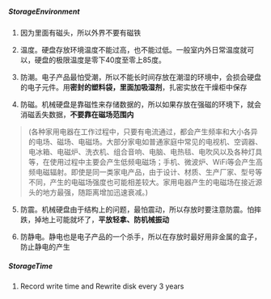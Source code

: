 ##### StorageEnvironment

1. 因为里面有磁头，所以外界不要有磁铁
2. 温度。硬盘存放环境温度不能过高，也不能过低。一般室内外日常温度就可以，硬盘的极限温度是零下40度至零上85度。
3. 防潮。电子产品最怕受潮，所以不能长时间存放在潮湿的环境中，会损会硬盘的电子元件。用**密封的塑料袋，里面加吸湿剂**，扎密实放在干燥柜中保存

4. 防磁。机械硬盘是靠磁性来存储数据的，所以如果存放在强磁的环境下，就会消磁丢失数据，**不要靠在磁场范围内**

> (各种家用电器在工作过程中，只要有电流通过，都会产生频率和大小各异的电场、磁场、电磁场。大部分家电如普通家庭中常见的电视机、空调器、电冰箱、电磁炉、洗衣机、组合音响、电脑、电热毯、电吹风以及各种灯具等，在使用过程中主要会产生低频电磁场；手机、微波炉、WiFi等会产生高频电磁辐射。即使是同一类家电产品，由于设计、材质、生产厂家、型号等不同，产生的电磁场强度也可能相差较大。家用电器产生的电磁场在接近源头的地方最强，随距离增加迅速衰减。)

5. 防震。机械硬盘由于结构上的问题，最怕震动，所以存放时要注意防震。怕摔跌，掉地上可能就坏了，**平放轻拿、防机械振动**

6. 防静电。静电也是电子产品的一个杀手，所以在存放时最好用非金属的盒子，防止静电的产生

##### StorageTime

1. Record write time and Rewrite disk every 3 years